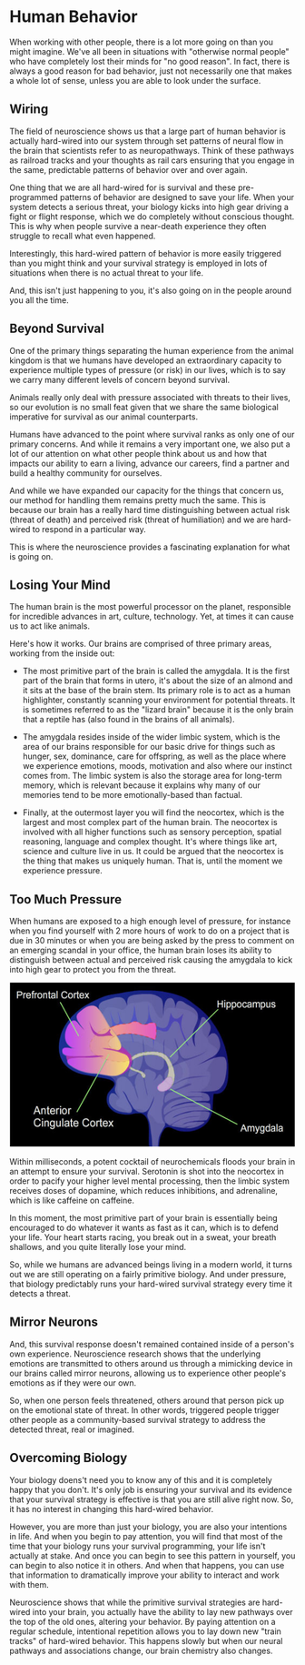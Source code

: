 # Human Behavior
When working with other people, there is a lot more going on than you might imagine. We've all been in situations with "otherwise normal people" who have completely lost their minds for "no good reason". In fact, there is always a good reason for bad behavior, just not necessarily one that makes a whole lot of sense, unless you are able to look under the surface.

## Wiring
The field of neuroscience shows us that a large part of human behavior is actually hard-wired into our system through set patterns of neural flow in the brain that scientists refer to as neuropathways. Think of these pathways as railroad tracks and your thoughts as rail cars ensuring that you engage in the same, predictable patterns of behavior over and over again.

One thing that we are all hard-wired for is survival and these pre-programmed patterns of behavior are designed to save your life. When your system detects a serious threat, your biology kicks into high gear driving a fight or flight response, which we do completely without conscious thought. This is why when people survive a near-death experience they often struggle to recall what even happened.

Interestingly, this hard-wired pattern of behavior is more easily triggered than you might think and your survival strategy is employed in lots of situations when there is no actual threat to your life.

And, this isn't just happening to you, it's also going on in the people around you all the time.

## Beyond Survival
One of the primary things separating the human experience from the animal kingdom is that we humans have developed an extraordinary capacity to experience multiple types of pressure (or risk) in our lives, which is to say we carry many different levels of concern beyond survival.

Animals really only deal with pressure associated with threats to their lives, so our evolution is no small feat given that we share the same biological imperative for survival as our animal counterparts.

Humans have advanced to the point where survival ranks as only one of our primary concerns. And while it remains a very important one, we also put a lot of our attention on what other people think about us and how that impacts our ability to earn a living, advance our careers, find a partner and build a healthy community for ourselves.

And while we have expanded our capacity for the things that concern us, our method for handling them remains pretty much the same. This is because our brain has a really hard time distinguishing between actual risk (threat of death) and perceived risk (threat of humiliation) and we are hard-wired to respond in a particular way.

This is where the neuroscience provides a fascinating explanation for what is going on.


## Losing Your Mind
The human brain is the most powerful processor on the planet, responsible for incredible advances in art, culture, technology. Yet, at times it can cause us to act like animals. 

Here's how it works. Our brains are comprised of three primary areas, working from the inside out:
* The most primitive part of the brain is called the amygdala. It is the first part of the brain that forms in utero, it's about the size of an almond and it sits at the base of the brain stem. Its primary role is to act as a human highlighter, constantly scanning your environment for potential threats. It is sometimes referred to as the "lizard brain" because it is the only brain that a reptile has (also found in the brains of all animals).

* The amygdala resides inside of the wider limbic system, which is the area of our brains responsible for our basic drive for things such as hunger, sex, dominance, care for offspring, as well as the place where we experience emotions, moods, motivation and also where our instinct comes from. The limbic system is also the storage area for long-term memory, which is relevant because it explains why many of our memories tend to be more emotionally-based than factual.

* Finally, at the outermost layer you will find the neocortex, which is the largest and most complex part of the human brain. The neocortex is involved with all higher functions such as sensory perception, spatial reasoning, language and complex thought. It's where things like art, science and culture live in us. It could be argued that the neocortex is the thing that makes us uniquely human. That is, until the moment we experience pressure.

## Too Much Pressure
When humans are exposed to a high enough level of pressure, for instance when you find yourself with 2 more hours of work to do on a project that is due in 30 minutes or when you are being asked by the press to comment on an emerging scandal in your office, the human brain loses its ability to distinguish between actual and perceived risk causing the amygdala to kick into high gear to protect you from the threat.

![](24024310606_215e426a02_z.jpg)

Within milliseconds, a potent cocktail of neurochemicals floods your brain in an attempt to ensure your survival. Serotonin is shot into the neocortex in order to pacify your higher level mental processing, then the limbic system receives doses of dopamine, which reduces inhibitions, and adrenaline, which is like caffeine on caffeine.

In this moment, the most primitive part of your brain is essentially being encouraged to do whatever it wants as fast as it can, which is to defend your life. Your heart starts racing, you break out in a sweat, your breath shallows, and you quite literally lose your mind.

So, while we humans are advanced beings living in a modern world, it turns out we are still operating on a fairly primitive biology. And under pressure, that biology predictably runs your hard-wired survival strategy every time it detects a threat.

## Mirror Neurons
And, this survival response doesn't remained contained inside of a person's own experience. Neuroscience research shows that the underlying emotions are transmitted to others around us through a mimicking device in our brains called mirror neurons, allowing us to experience other people's emotions as if they were our own. 

So, when one person feels threatened, others around that person pick up on the emotional state of threat. In other words, triggered people trigger other people as a community-based survival strategy to address the detected threat, real or imagined.


## Overcoming Biology
Your biology doens't need you to know any of this and it is completely happy that you don't. It's only job is ensuring your survival and its evidence that your survival strategy is effective is that you are still alive right now. So, it has no interest in changing this hard-wired behavior.

However, you are more than just your biology, you are also your intentions in life. And when you begin to pay attention, you will find that most of the time that your biology runs your survival programming, your life isn't actually at stake. And once you can begin to see this pattern in yourself, you can begin to also notice it in others. And when that happens, you can use that information to dramatically improve your ability to interact and work with them.

Neuroscience shows that while the primitive survival strategies are hard-wired into your brain, you actually have the ability to lay new pathways over the top of the old ones, altering your behavior. By paying attention on a regular schedule, intentional repetition allows you to lay down new "train tracks" of hard-wired behavior. This happens slowly but when our neural pathways and associations change, our brain chemistry also changes.

